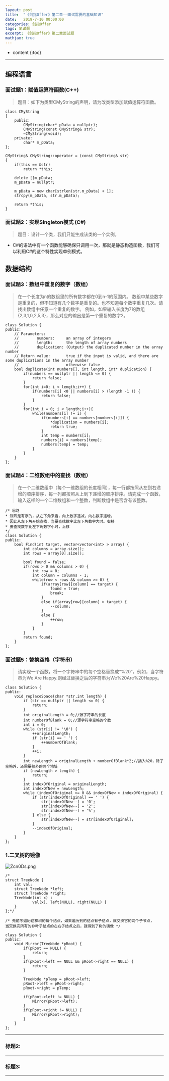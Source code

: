 ```yaml
---
layout: post
title:  "《剑指Offer》第二章——面试需要的基础知识"
date:   2019-7-10 00:00:00
categories: 剑指Offer
tags: 笔试题
excerpt: 《剑指Offer》第二章面试题
mathjax: true
---
```

* content
{:toc}
---


## 编程语言

### 面试题1：赋值运算符函数(C++)


> 题目：如下为类型CMyString的声明，请为改类型添加赋值运算符函数。<br/>
>
```
class CMyString
{
    public:
        CMyString(char* pData = nullptr);
        CMyString(const CMyString& str);
        ~CMyString(void);
    private:
        char* m_pData;
};
```




```
CMyString& CMyString::operator = (const CMyString& str)
{
    if(this == &str)
        return *this;

    delete []m_pData;
    m_pData = nullptr;

    m_pData = new char[strlen(str.m_pData) + 1];
    strcpy(m_pData, str.m_pData);

    return *this;
}

```


### 面试题2：实现Singleton模式 (C#)

> 题目：设计一个类，我们只能生成该类的一个实例。<br/>


- C#的语法中有一个函数能够确保只调用一次，那就是静态构造函数，我们可以利用C#的这个特性实现单例模式。<br/>


## 数据结构

### 面试题3：数组中重复的数字（数组）

> 在一个长度为n的数组里的所有数字都在0到n-1的范围内。 数组中某些数字是重复的，但不知道有几个数字是重复的。也不知道每个数字重复几次。请找出数组中任意一个重复的数字。 例如，如果输入长度为7的数组{2,3,1,0,2,5,3}，那么对应的输出是第一个重复的数字2。



```
class Solution {
public:
    // Parameters:
    //        numbers:     an array of integers
    //        length:      the length of array numbers
    //        duplication: (Output) the duplicated number in the array number
    // Return value:       true if the input is valid, and there are some duplications in the array number
    //                     otherwise false
    bool duplicate(int numbers[], int length, int* duplication) {
        if(numbers == nullptr || length <= 0) {
            return false;
        }
        for(int i=0; i < length;i++) {
            if(numbers[i] <0 || numbers[i] > (length -1 )) {
                return false;
            }
        }
        for(int i = 0; i < length;i++){
            while(numbers[i] != i) {
                if(numbers[i] == numbers[numbers[i]]) {
                    *duplication = numbers[i];
                    return true;
                }
                int temp = numbers[i];
                numbers[i] = numbers[temp];
                numbers[temp] = temp;
            }
        }
    }
};
```



### 面试题4：二维数组中的查找（数组）


>在一个二维数组中（每个一维数组的长度相同），每一行都按照从左到右递增的顺序排序，每一列都按照从上到下递增的顺序排序。请完成一个函数，输入这样的一个二维数组和一个整数，判断数组中是否含有该整数。<br/>



```
/* 思路
* 矩阵是有序的，从左下角来看，向上数字递减，向右数字递增，
* 因此从左下角开始查找，当要查找数字比左下角数字大时。右移
* 要查找数字比左下角数字小时，上移
*/
class Solution {
public:
    bool Find(int target, vector<vector<int> > array) {
        int columns = array.size();
        int rows = array[0].size();

        bool found = false;
        if(rows > 0 && columns > 0) {
            int row = 0;
            int column = columns - 1;
            while(row < rows && column >= 0) {
                if(array[row][column] == target) {
                    found = true;
                    break;
                }
                else if(array[row][column] > target) {
                    --column;
                }
                else {
                    ++row;
                }
            }
        }
        return found;
    }
};
```


### 面试题5：替换空格（字符串）

> 请实现一个函数，将一个字符串中的每个空格替换成“%20”。例如，当字符串为We Are Happy.则经过替换之后的字符串为We%20Are%20Happy。


```
class Solution {
public:
	void replaceSpace(char *str,int length) {
        if (str == nullptr || length <= 0) {
            return;
        }
        int originalLength = 0;//源字符串的长度
        int numberOfBlank = 0;//源字符串空格的个数
        int i = 0;
        while (str[i] != '\0') {
            ++originalLength;
            if (str[i] == ' ') {
                ++numberOfBlank;
            }
            ++i;
        }
        int newLength = originalLength + numberOfBlank*2;//插入%20，除了空格外，还需要额外的两个地址
        if (newLength > length) {
            return;
        }
        int indexOfOriginal = originalLength;
        int indexOfNew = newLength;
        while (indexOfOriginal >= 0 && indexOfNew > indexOfOriginal) {
            if (str[indexOfOriginal] == ' ') {
                str[indexOfNew--] = '0';
                str[indexOfNew--] = '2';
                str[indexOfNew--] = '%';
            } else {
                str[indexOfNew--] = str[indexOfOriginal];
            }
            --indexOfOriginal;
        }
	}
};
```




### 1.二叉树的镜像


![Zcn0Ds.png](https://s2.ax1x.com/2019/07/10/Zcn0Ds.png)


```
/*
struct TreeNode {
	int val;
	struct TreeNode *left;
	struct TreeNode *right;
	TreeNode(int x) :
			val(x), left(NULL), right(NULL) {
	}
};*/

/* 先前序遍历这棵树的每个结点，如果遍历到的结点有子结点，就交换它的两个子节点，
当交换完所有的非叶子结点的左右子结点之后，就得到了树的镜像 */

class Solution {
public:
    void Mirror(TreeNode *pRoot) {
        if(pRoot == NULL) {
            return;
        }
        if(pRoot->left == NULL && pRoot->right == NULL) {
            return;
        }
         
        TreeNode *pTemp = pRoot->left;
        pRoot->left = pRoot->right;
        pRoot->right = pTemp;
         
        if(pRoot->left != NULL) {
            Mirror(pRoot->left);
        }
        if(pRoot->right != NULL) {
            Mirror(pRoot->right);
        }
    }
};
```


---

### 标题2:




---

### 标题3:



---
